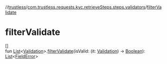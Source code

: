 //[trustless](../../index.md)/[com.trustless.requests.kyc.retrieveSteps.steps.validators](index.md)/[filterValidate](filter-validate.md)

# filterValidate

[]\
fun [List](https://kotlinlang.org/api/latest/jvm/stdlib/kotlin.collections/-list/index.html)&lt;[Validation](../com.trustless.requests.kyc.retrieveSteps/-validation/index.md)&gt;.[filterValidate](filter-validate.md)(isValid: (it: [Validation](../com.trustless.requests.kyc.retrieveSteps/-validation/index.md)) -&gt; [Boolean](https://kotlinlang.org/api/latest/jvm/stdlib/kotlin/-boolean/index.html)): [List](https://kotlinlang.org/api/latest/jvm/stdlib/kotlin.collections/-list/index.html)&lt;[FieldError](../com.trustless.requests.kyc.retrieveSteps.steps.fields/-field-error/index.md)&gt;
